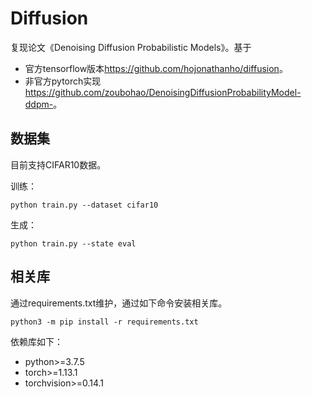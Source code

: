 # Diffusion

复现论文《Denoising Diffusion Probabilistic Models》。基于

* 官方tensorflow版本<https://github.com/hojonathanho/diffusion>。
* 非官方pytorch实现<https://github.com/zoubohao/DenoisingDiffusionProbabilityModel-ddpm->。



## 数据集

目前支持CIFAR10数据。

训练：

```shell
python train.py --dataset cifar10
```

生成：

```shell
python train.py --state eval
```



## 相关库

通过requirements.txt维护，通过如下命令安装相关库。

```shell
python3 -m pip install -r requirements.txt
```

依赖库如下：

* python>=3.7.5
* torch>=1.13.1
* torchvision>=0.14.1





